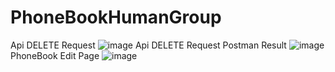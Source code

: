 # PhoneBookHumanGroup

Api DELETE Request
![image](https://github.com/saitcakir/PhoneBookHumanGroup/assets/90454917/b36f6ee9-d361-4509-b352-4d25fa571a6d)
Api DELETE Request Postman Result
![image](https://github.com/saitcakir/PhoneBookHumanGroup/assets/90454917/0ddfe1e0-c36d-4d9f-81e6-bc07b062a0aa)
PhoneBook Edit Page
![image](https://github.com/saitcakir/PhoneBookHumanGroup/assets/90454917/e403c8b5-a353-4891-ba4b-2ec08fbc38e9)
